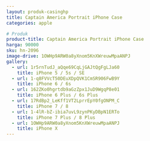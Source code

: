 ```yaml
---
layout: produk-casinghp
title: Captain America Portrait iPhone Case
categories: apple

# Produk
product-title: Captain America Portrait iPhone Case
harga: 90000
sku: hn-2096
image-drive: 1OWHp9ARW0a8yXnom5KnXWreuwMpaANPJ
gallery:
  - url: 1r5rnTudJ_aQqe69CqLjGAJtQgFgLJa60
    title: iPhone 5 / 5s / SE
  - url: 1-q8FVVcT50DEuXDpQVK1CmSR906FwB9Y
    title: iPhone 6 / 6s
  - url: 162ZKo0hgrtdb9aGzZpx1JuD9WgqP8e01
    title: iPhone 6 Plus / 6s Plus
  - url: 17RdBp2_LeKff1VT2LprrEpY0fgONPM_C
    title: iPhone 7 / 8
  - url: 1-4lR-bZ-ibia7uvL9zynPKyDBpN1ERTo
    title: iPhone 7 Plus / 8 Plus
  - url: 1OWHp9ARW0a8yXnom5KnXWreuwMpaANPJ
    title: iPhone X
---
```

